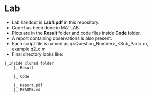 # Lab

- Lab handout is <strong> Lab4.pdf </strong> in this repository.
- Code has been done in MATLAB.
- Plots are in the <strong> Result </strong> folder and code files inside <strong> Code </strong> folder.
- A report containing observations is also present.
- Each script file is named as q<Question_Number>_<Sub_Part>.m, example q2_c.m
- Final directory looks like: <br>
```
|_Inside cloned folder
    |_ Result
               
    |_ Code
        
    |_ Report.pdf
    |_ README.md
```

